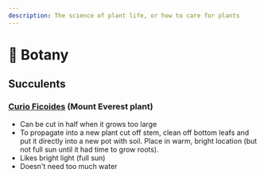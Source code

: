 ```yaml
---
description: The science of plant life, or how to care for plants
---
```


# 🌵 Botany

## Succulents

### [Curio Ficoides](https://www.ourhouseplants.com/plants/curio-ficoides-mount-everest) (Mount Everest plant)

* Can be cut in half when it grows too large
* To propagate into a new plant cut off stem, clean off bottom leafs and put it directly into a new pot with soil. Place in warm, bright location (but not full sun until it had time to grow roots).
* Likes bright light (full sun)
* Doesn't need too much water

